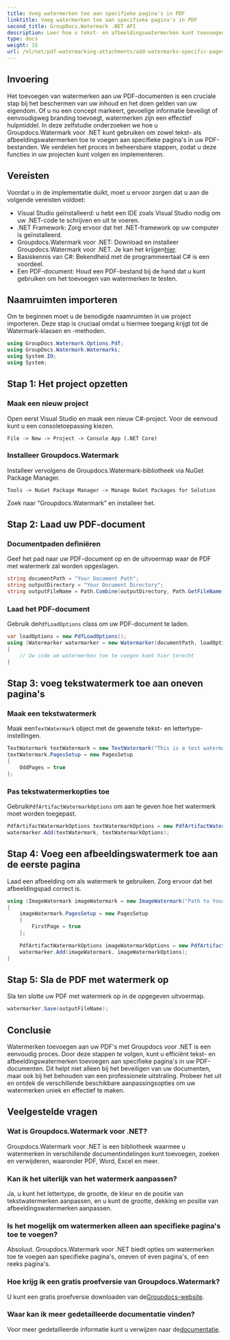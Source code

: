 ```yaml
---
title: Voeg watermerken toe aan specifieke pagina's in PDF
linktitle: Voeg watermerken toe aan specifieke pagina's in PDF
second_title: GroupDocs.Watermark .NET API
description: Leer hoe u tekst- en afbeeldingswatermerken kunt toevoegen aan specifieke pagina's in PDF's met behulp van Groupdocs voor .NET. Volg onze gedetailleerde gids om uw documenten te beveiligen.
type: docs
weight: 15
url: /nl/net/pdf-watermarking-attachments/add-watermarks-specific-pages-pdf/
---
```

## Invoering
Het toevoegen van watermerken aan uw PDF-documenten is een cruciale stap bij het beschermen van uw inhoud en het doen gelden van uw eigendom. Of u nu een concept markeert, gevoelige informatie beveiligt of eenvoudigweg branding toevoegt, watermerken zijn een effectief hulpmiddel. In deze zelfstudie onderzoeken we hoe u Groupdocs.Watermark voor .NET kunt gebruiken om zowel tekst- als afbeeldingswatermerken toe te voegen aan specifieke pagina's in uw PDF-bestanden. We verdelen het proces in beheersbare stappen, zodat u deze functies in uw projecten kunt volgen en implementeren.
## Vereisten
Voordat u in de implementatie duikt, moet u ervoor zorgen dat u aan de volgende vereisten voldoet:
- Visual Studio geïnstalleerd: u hebt een IDE zoals Visual Studio nodig om uw .NET-code te schrijven en uit te voeren.
- .NET Framework: Zorg ervoor dat het .NET-framework op uw computer is geïnstalleerd.
-  Groupdocs.Watermark voor .NET: Download en installeer Groupdocs.Watermark voor .NET. Je kan het krijgen[hier](https://releases.groupdocs.com/Watermark/net/).
- Basiskennis van C#: Bekendheid met de programmeertaal C# is een voordeel.
- Een PDF-document: Houd een PDF-bestand bij de hand dat u kunt gebruiken om het toevoegen van watermerken te testen.
## Naamruimten importeren
Om te beginnen moet u de benodigde naamruimten in uw project importeren. Deze stap is cruciaal omdat u hiermee toegang krijgt tot de Watermark-klassen en -methoden.
```csharp
using GroupDocs.Watermark.Options.Pdf;
using GroupDocs.Watermark.Watermarks;
using System.IO;
using System;
```
## Stap 1: Het project opzetten
### Maak een nieuw project
Open eerst Visual Studio en maak een nieuw C#-project. Voor de eenvoud kunt u een consoletoepassing kiezen.
```plaintext
File -> New -> Project -> Console App (.NET Core)
```
### Installeer Groupdocs.Watermark
Installeer vervolgens de Groupdocs.Watermark-bibliotheek via NuGet Package Manager.
```plaintext
Tools -> NuGet Package Manager -> Manage NuGet Packages for Solution
```
Zoek naar "Groupdocs.Watermark" en installeer het.
## Stap 2: Laad uw PDF-document
### Documentpaden definiëren
Geef het pad naar uw PDF-document op en de uitvoermap waar de PDF met watermerk zal worden opgeslagen.
```csharp
string documentPath = "Your Document Path";
string outputDirectory = "Your Document Directory";
string outputFileName = Path.Combine(outputDirectory, Path.GetFileName(documentPath));
```
### Laad het PDF-document
 Gebruik de`PdfLoadOptions` class om uw PDF-document te laden.
```csharp
var loadOptions = new PdfLoadOptions();
using (Watermarker watermarker = new Watermarker(documentPath, loadOptions))
{
    // Uw code om watermerken toe te voegen komt hier terecht
}
```
## Stap 3: voeg tekstwatermerk toe aan oneven pagina's
### Maak een tekstwatermerk
 Maak een`TextWatermark` object met de gewenste tekst- en lettertype-instellingen.
```csharp
TextWatermark textWatermark = new TextWatermark("This is a test watermark", new Font("Arial", 8));
textWatermark.PagesSetup = new PagesSetup
{
    OddPages = true
};
```
### Pas tekstwatermerkopties toe
 Gebruik`PdfArtifactWatermarkOptions` om aan te geven hoe het watermerk moet worden toegepast.
```csharp
PdfArtifactWatermarkOptions textWatermarkOptions = new PdfArtifactWatermarkOptions();
watermarker.Add(textWatermark, textWatermarkOptions);
```
## Stap 4: Voeg een afbeeldingswatermerk toe aan de eerste pagina
Laad een afbeelding om als watermerk te gebruiken. Zorg ervoor dat het afbeeldingspad correct is.
```csharp
using (ImageWatermark imageWatermark = new ImageWatermark("Path to Your Image"))
{
    imageWatermark.PagesSetup = new PagesSetup
    {
        FirstPage = true
    };
    
    PdfArtifactWatermarkOptions imageWatermarkOptions = new PdfArtifactWatermarkOptions();
    watermarker.Add(imageWatermark, imageWatermarkOptions);
}
```
## Stap 5: Sla de PDF met watermerk op
Sla ten slotte uw PDF met watermerk op in de opgegeven uitvoermap.
```csharp
watermarker.Save(outputFileName);
```
## Conclusie
Watermerken toevoegen aan uw PDF's met Groupdocs voor .NET is een eenvoudig proces. Door deze stappen te volgen, kunt u efficiënt tekst- en afbeeldingswatermerken toevoegen aan specifieke pagina's in uw PDF-documenten. Dit helpt niet alleen bij het beveiligen van uw documenten, maar ook bij het behouden van een professionele uitstraling. Probeer het uit en ontdek de verschillende beschikbare aanpassingsopties om uw watermerken uniek en effectief te maken.
## Veelgestelde vragen
### Wat is Groupdocs.Watermark voor .NET?
Groupdocs.Watermark voor .NET is een bibliotheek waarmee u watermerken in verschillende documentindelingen kunt toevoegen, zoeken en verwijderen, waaronder PDF, Word, Excel en meer.
### Kan ik het uiterlijk van het watermerk aanpassen?
Ja, u kunt het lettertype, de grootte, de kleur en de positie van tekstwatermerken aanpassen, en u kunt de grootte, dekking en positie van afbeeldingswatermerken aanpassen.
### Is het mogelijk om watermerken alleen aan specifieke pagina's toe te voegen?
Absoluut. Groupdocs.Watermark voor .NET biedt opties om watermerken toe te voegen aan specifieke pagina's, oneven of even pagina's, of een reeks pagina's.
### Hoe krijg ik een gratis proefversie van Groupdocs.Watermark?
 U kunt een gratis proefversie downloaden van de[Groupdocs-website](https://releases.groupdocs.com/).
### Waar kan ik meer gedetailleerde documentatie vinden?
 Voor meer gedetailleerde informatie kunt u verwijzen naar de[documentatie](https://reference.groupdocs.com/Watermark/net/).
